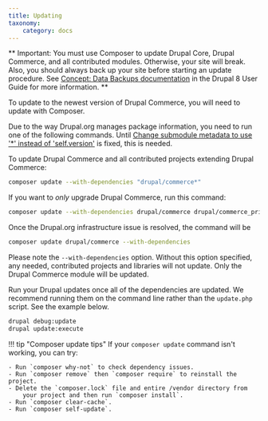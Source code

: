 ```yaml
---
title: Updating
taxonomy:
    category: docs
---
```


** Important: You must use Composer to update Drupal Core, Drupal Commerce, and all contributed modules. Otherwise, your site will break. Also, you should always back up your site before starting an update procedure. See [Concept: Data Backups documentation] in the Drupal 8 User Guide for more information. **

To update to the newest version of Drupal Commerce, you will need to update with Composer.

Due to the way Drupal.org manages package information, you need to run one of the following commands. Until [Change submodule metadata to use '*' instead of 'self.version'](https://www.drupal.org/project/project_composer/issues/2948861) is fixed, this is needed.

To update Drupal Commerce and all contributed projects extending Drupal Commerce:

```bash
composer update --with-dependencies "drupal/commerce*"
```

If you want to *only* upgrade Drupal Commerce, run this command:

```bash
composer update --with-dependencies drupal/commerce drupal/commerce_price drupal/commerce_product drupal/commerce_order drupal/commerce_payment drupal/commerce_payment_example drupal/commerce_checkout drupal/commerce_tax drupal/commerce_cart drupal/commerce_log drupal/commerce_store drupal/commerce_promotion drupal/commerce_number_pattern
```

Once the Drupal.org infrastructure issue is resolved, the command will be

```bash
composer update drupal/commerce --with-dependencies
```

Please note the `--with-dependencies` option. Without this option
specified, any needed, contributed projects and libraries will not
update. Only the Drupal Commerce module will be updated.

Run your Drupal updates once all of the dependencies are updated. We
recommend running them on the command line rather than the
`update.php` script. See the example below.

```bash
drupal debug:update
drupal update:execute
```

!!! tip "Composer update tips"
    If your `composer update` command isn't working, you can try:

    - Run `composer why-not` to check dependency issues.
    - Run `composer remove` then `composer require` to reinstall the project.
    - Delete the `composer.lock` file and entire /vendor directory from
        your project and then run `composer install`.
    - Run `composer clear-cache`.
    - Run `composer self-update`.

[Concept: Data Backups documentation]: https://www.drupal.org/docs/user_guide/en/prevent-backups.html
